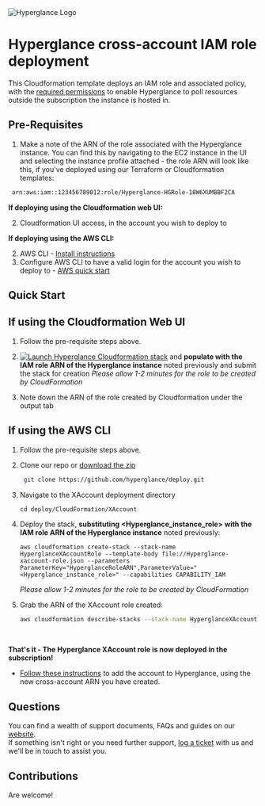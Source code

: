 <img src="https://github.com/hyperglance/deploy/blob/master/files/b5dfbb6c-75c8-493b-8c5d-d68b3272cf0f.png" alt="Hyperglance Logo" />

# Hyperglance cross-account IAM role deployment

This Cloudformation template deploys an IAM role and associated policy, with the [required permissions](https://support.hyperglance.com/knowledge/aws-iam-policy-requirements) to enable Hyperglance to poll resources outside the subscription the instance is hosted in.

## Pre-Requisites

1. Make a note of the ARN of the role associated with the Hyperglance instance. You can find this by navigating to the EC2 instance in the UI and selecting the instance profile attached - the role ARN will look like this, if you've deployed using our Terraform or Cloudformation templates:

```bash 
 arn:aws:iam::123456789012:role/Hyperglance-HGRole-18W6XUMBBF2CA
 ```

__If deploying using the Cloudformation web UI:__

2. Cloudformation UI access, in the account you wish to deploy to

__If deploying using the AWS CLI:__

2. AWS CLI - [Install instructions](https://docs.aws.amazon.com/cli/latest/userguide/cli-chap-install.html)
3. Configure AWS CLI to have a valid login for the account you wish to deploy to - [AWS quick start](https://docs.aws.amazon.com/cli/latest/userguide/cli-configure-quickstart.html)

## Quick Start

## If using the Cloudformation Web UI

1. Follow the pre-requisite steps above.

2.  [<img src="https://github.com/hyperglance/deploy/blob/master/files/cloudformation-launch-stack.png" alt="Launch Hyperglance Cloudformation stack" />](https://console.aws.amazon.com/cloudformation/home?region=us-east-1#/stacks/new?stackName=HyperglanceXAccountIAMRole&templateURL=https://hyperglance-cloudformation-templates-public.s3.amazonaws.com/deploy/xaccount/Hyperglance-xaccount-role.json) and __populate with the IAM role ARN of the Hyperglance instance__ noted previously and submit the stack for creation
    *Please allow 1-2 minutes for the role to be created by CloudFormation*

3. Note down the ARN of the role created by Cloudformation under the output tab

## If using the AWS CLI

1. Follow the pre-requisite steps above.

2. Clone our repo or [download the zip](https://github.com/hyperglance/deploy/archive/refs/heads/master.zip)
	```bash
	 git clone https://github.com/hyperglance/deploy.git
	```

4.  Navigate to the XAccount deployment directory 
	
	```
	cd deploy/CloudFormation/XAccount
    ```

5. Deploy the stack, __substituting <Hyperglance_instance_role> with the IAM role ARN of the Hyperglance instance__ noted previously:
	```
	aws cloudformation create-stack --stack-name HyperglanceXAccountRole --template-body file://Hyperglance-xaccount-role.json --parameters ParameterKey="HyperglanceRoleARN",ParameterValue="<Hyperglance_instance_role>" --capabilities CAPABILITY_IAM
	```
    *Please allow 1-2 minutes for the role to be created by CloudFormation*

6. Grab the ARN of the XAccount role created:
   ```bash
   aws cloudformation describe-stacks --stack-name HyperglanceXAccountRole --query "Stacks[0].Outputs[?OutputKey=='HyperglanceXAccountRole'].OutputValue" --output text
   ```
<br />

__That's it - The Hyperglance XAccount role is now deployed in the subscription!__

* [Follow these instructions](https://support.hyperglance.com/knowledge/adding-new-aws-accounts-to-hyperglance#first_account_running_in_aws) to add the account to Hyperglance, using the new cross-account ARN you have created.

## Questions

You can find a wealth of support documents, FAQs and guides on our [website](https://support.hyperglance.com).<br />
If something isn't right or you need further support, [log a ticket](https://support.hyperglance.com/knowledge/kb-tickets/new) with us and we'll be in touch to assist you.

## Contributions
Are welcome!
